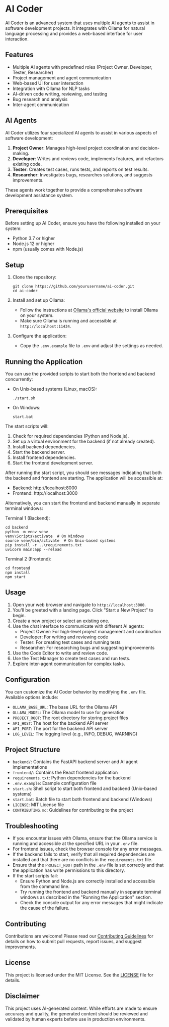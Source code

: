 # AI Coder

AI Coder is an advanced system that uses multiple AI agents to assist in software development projects. It integrates with Ollama for natural language processing and provides a web-based interface for user interaction.

## Features

- Multiple AI agents with predefined roles (Project Owner, Developer, Tester, Researcher)
- Project management and agent communication
- Web-based UI for user interaction
- Integration with Ollama for NLP tasks
- AI-driven code writing, reviewing, and testing
- Bug research and analysis
- Inter-agent communication

## AI Agents

AI Coder utilizes four specialized AI agents to assist in various aspects of software development:

1. **Project Owner**: Manages high-level project coordination and decision-making.
2. **Developer**: Writes and reviews code, implements features, and refactors existing code.
3. **Tester**: Creates test cases, runs tests, and reports on test results.
4. **Researcher**: Investigates bugs, researches solutions, and suggests improvements.

These agents work together to provide a comprehensive software development assistance system.

## Prerequisites

Before setting up AI Coder, ensure you have the following installed on your system:

- Python 3.7 or higher
- Node.js 12 or higher
- npm (usually comes with Node.js)

## Setup

1. Clone the repository:
   ```
   git clone https://github.com/yourusername/ai-coder.git
   cd ai-coder
   ```

2. Install and set up Ollama:
   - Follow the instructions at [Ollama's official website](https://ollama.ai/) to install Ollama on your system.
   - Make sure Ollama is running and accessible at `http://localhost:11434`.

3. Configure the application:
   - Copy the `.env.example` file to `.env` and adjust the settings as needed.

## Running the Application

You can use the provided scripts to start both the frontend and backend concurrently:

- On Unix-based systems (Linux, macOS):
  ```
  ./start.sh
  ```

- On Windows:
  ```
  start.bat
  ```

The start scripts will:
1. Check for required dependencies (Python and Node.js).
2. Set up a virtual environment for the backend (if not already created).
3. Install backend dependencies.
4. Start the backend server.
5. Install frontend dependencies.
6. Start the frontend development server.

After running the start script, you should see messages indicating that both the backend and frontend are starting. The application will be accessible at:

- Backend: http://localhost:8000
- Frontend: http://localhost:3000

Alternatively, you can start the frontend and backend manually in separate terminal windows:

Terminal 1 (Backend):
```
cd backend
python -m venv venv
venv\Scripts\activate  # On Windows
source venv/bin/activate  # On Unix-based systems
pip install -r ..\requirements.txt
uvicorn main:app --reload
```

Terminal 2 (Frontend):
```
cd frontend
npm install
npm start
```

## Usage

1. Open your web browser and navigate to `http://localhost:3000`.
2. You'll be greeted with a landing page. Click "Start a New Project" to begin.
3. Create a new project or select an existing one.
4. Use the chat interface to communicate with different AI agents:
   - Project Owner: For high-level project management and coordination
   - Developer: For writing and reviewing code
   - Tester: For creating test cases and running tests
   - Researcher: For researching bugs and suggesting improvements
5. Use the Code Editor to write and review code.
6. Use the Test Manager to create test cases and run tests.
7. Explore inter-agent communication for complex tasks.

## Configuration

You can customize the AI Coder behavior by modifying the `.env` file. Available options include:

- `OLLAMA_BASE_URL`: The base URL for the Ollama API
- `OLLAMA_MODEL`: The Ollama model to use for generation
- `PROJECT_ROOT`: The root directory for storing project files
- `API_HOST`: The host for the backend API server
- `API_PORT`: The port for the backend API server
- `LOG_LEVEL`: The logging level (e.g., INFO, DEBUG, WARNING)

## Project Structure

- `backend/`: Contains the FastAPI backend server and AI agent implementations
- `frontend/`: Contains the React frontend application
- `requirements.txt`: Python dependencies for the backend
- `.env.example`: Example configuration file
- `start.sh`: Shell script to start both frontend and backend (Unix-based systems)
- `start.bat`: Batch file to start both frontend and backend (Windows)
- `LICENSE`: MIT License file
- `CONTRIBUTING.md`: Guidelines for contributing to the project

## Troubleshooting

- If you encounter issues with Ollama, ensure that the Ollama service is running and accessible at the specified URL in your `.env` file.
- For frontend issues, check the browser console for any error messages.
- If the backend fails to start, verify that all required dependencies are installed and that there are no conflicts in the `requirements.txt` file.
- Ensure that the `PROJECT_ROOT` path in the `.env` file is set correctly and that the application has write permissions to this directory.
- If the start scripts fail:
  - Ensure Python and Node.js are correctly installed and accessible from the command line.
  - Try running the frontend and backend manually in separate terminal windows as described in the "Running the Application" section.
  - Check the console output for any error messages that might indicate the cause of the failure.

## Contributing

Contributions are welcome! Please read our [Contributing Guidelines](CONTRIBUTING.md) for details on how to submit pull requests, report issues, and suggest improvements.

## License

This project is licensed under the MIT License. See the [LICENSE](LICENSE) file for details.

## Disclaimer

This project uses AI-generated content. While efforts are made to ensure accuracy and quality, the generated content should be reviewed and validated by human experts before use in production environments.